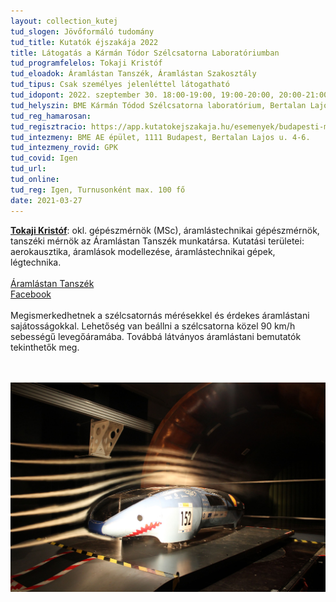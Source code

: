 ```yaml
---
layout: collection_kutej
tud_slogen: Jövőformáló tudomány
tud_title: Kutatók éjszakája 2022
title: Látogatás a Kármán Tódor Szélcsatorna Laboratóriumban
tud_programfelelos: Tokaji Kristóf
tud_eloadok: Áramlástan Tanszék, Áramlástan Szakosztály
tud_tipus: Csak személyes jelenléttel látogatható
tud_idopont: 2022. szeptember 30. 18:00-19:00, 19:00-20:00, 20:00-21:00, 21:00-22:00
tud_helyszin: BME Kármán Tódod Szélcsatorna laboratórium, Bertalan Lajos u. 4-6.
tud_reg_hamarosan:
tud_regisztracio: https://app.kutatokejszakaja.hu/esemenyek/budapesti-muszaki-es-gazdasagtudomanyi-egyetem/latogatas-a-karman-todor-szelcsatorna-laboratoriumban
tud_intezmeny: BME AE épület, 1111 Budapest, Bertalan Lajos u. 4-6.
tud_intezmeny_rovid: GPK
tud_covid: Igen
tud_url:
tud_online: 
tud_reg: Igen, Turnusonként max. 100 fő
date: 2021-03-27
---
```


<b><a href="https://triton.ara.bme.hu/munkatarsak/552" target="_blank"> Tokaji Kristóf</a></b>: okl. gépészmérnök (MSc), áramlástechnikai gépészmérnök, tanszéki mérnök az Áramlástan Tanszék munkatársa. Kutatási területei: aerokausztika, áramlások modellezése, áramlástechnikai gépek, légtechnika. 
<br><br>
<a href="https://www.ara.bme.hu" target="_blank">Áramlástan Tanszék</a> <br>
<a href="https://www.facebook.com/aramlastanszakosztaly" target="_blank">Facebook</a> 
<br><br>
Megismerkedhetnek a szélcsatornás mérésekkel és érdekes áramlástani sajátosságokkal. Lehetőség van beállni a szélcsatorna közel 90 km/h sebességű levegőáramába. Továbbá látványos áramlástani bemutatók tekinthetők meg.

<br><br>
<img src="images/aramlastan_tanszek_szelcsatorna.jpg" max-width="500" class="center">
